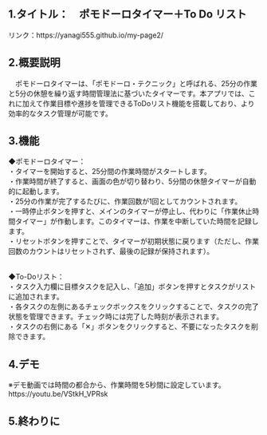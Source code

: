 <h2>1.タイトル：　ポモドーロタイマー＋To Do リスト</h2>
リンク：https://yanagi555.github.io/my-page2/

<h2>2.概要説明</h2>
　ポモドーロタイマーは、「ポモドーロ・テクニック」と呼ばれる、25分の作業と5分の休憩を繰り返す時間管理法に基づいたタイマーです。本アプリでは、これに加えて作業目標や進捗を管理できるToDoリスト機能を搭載しており、より効率的なタスク管理が可能です。

<h2>3.機能</h2>
◆ポモドーロタイマー：</br>
・タイマーを開始すると、25分間の作業時間がスタートします。</br>
・作業時間が終了すると、画面の色が切り替わり、5分間の休憩タイマーが自動的に起動します。</br>
・25分の作業が完了するたびに、作業回数が1回としてカウントされます。</br>
・一時停止ボタンを押すと、メインのタイマーが停止し、代わりに「作業休止時間タイマー」が作動します。このタイマーは、作業を中断していた時間を記録します。</br>
・リセットボタンを押すことで、タイマーが初期状態に戻ります（ただし、作業回数のカウントはリセットされず、最後の記録が保持されます）。</br></br>

◆To-Doリスト：</br>
・タスク入力欄に目標タスクを記入し、「追加」ボタンを押すとタスクがリストに追加されます。</br>
・各タスクの左側にあるチェックボックスをクリックすることで、タスクの完了状態を管理できます。チェック時には完了した時刻が表示されます。</br>
・タスクの右側にある「✕」ボタンをクリックすると、不要になったタスクを削除できます。</br>

<h2>4.デモ</h2>
※デモ動画では時間の都合から、作業時間を5秒間に設定しています。</br>
https://youtu.be/VStkH_VPRsk
<h2>5.終わりに</h2>
